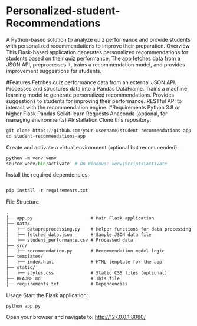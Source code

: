 # Personalized-student-Recommendations
 A Python-based solution to analyze quiz performance and provide students with personalized recommendations to improve their preparation.
Overview
This Flask-based application generates personalized recommendations for students based on their quiz performance. The app fetches data from a JSON API, preprocesses it, trains a recommendation model, and provides improvement suggestions for students.

#Features
Fetches quiz performance data from an external JSON API.
Processes and structures data into a Pandas DataFrame.
Trains a machine learning model to generate personalized recommendations.
Provides suggestions to students for improving their performance.
RESTful API to interact with the recommendation engine.
#Requirements
Python 3.8 or higher
Flask
Pandas
Scikit-learn
Requests
Anaconda (optional, for managing environments)
#Installation
Clone this repository:

```python
git clone https://github.com/your-username/student-recommendations-app.git
cd student-recommendations-app
```
Create and activate a virtual environment (optional but recommended):

```python
python -m venv venv
source venv/bin/activate  # On Windows: venv\Scripts\activate
```
Install the required dependencies:

```python

pip install -r requirements.txt
```
File Structure
```markdown
.
├── app.py                      # Main Flask application
├── Data/
│   ├── datapreprocessing.py    # Helper functions for data processing
│   ├── fetched_data.json       # Sample JSON data file
│   ├── student_performance.csv # Processed data
├── src/
│   ├── recommendation.py       # Recommendation model logic
├── templates/
│   ├── index.html              # HTML template for the app
├── static/
│   ├── styles.css              # Static CSS files (optional)
├── README.md                   # This file
├── requirements.txt            # Dependencies
```
Usage
Start the Flask application:

```python
python app.py
```

Open your browser and navigate to: http://127.0.0.1:8080/
